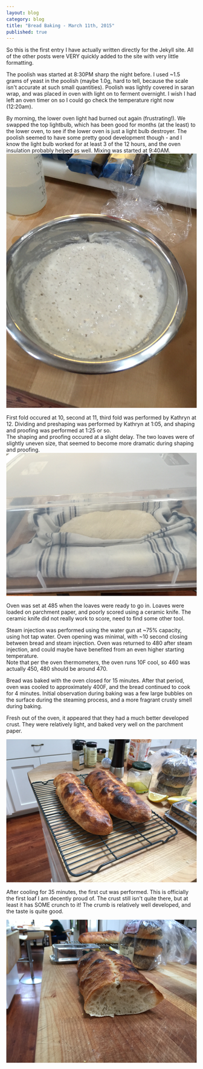```yaml
---
layout: blog
category: blog
title: "Bread Baking - March 11th, 2015"
published: true
---
```


So this is the first entry I have actually written directly for the Jekyll site. All of the other posts were VERY quickly added to the site with very little formatting.

The poolish was started at 8:30PM sharp the night before. I used ~1.5 grams of yeast in the poolish (maybe 1.0g, hard to tell, because the scale isn't accurate at such small quantities). Poolish was lightly covered in saran wrap, and was placed in oven with light on to ferment overnight. I wish I had left an oven timer on so I could go check the temperature right now (12:20am).

By morning, the lower oven light had burned out again (frustrating!). We swapped the top lightbulb, which has been good for months (at the least) to the lower oven, to see if the lower oven is just a light bulb destroyer. The poolish seemed to have some pretty good development though - and I know the light bulb worked for at least 3 of the 12 hours, and the oven insulation probably helped as well. Mixing was started at 9:40AM.
![The poolish development!](/media/images/breads/2015-03-11/IMG_0125.jpg)

First fold occured at 10, second at 11, third fold was performed by Kathryn at 12. Dividing and preshaping was performed by Kathryn at 1:05, and shaping and proofing was performed at 1:25 or so.  
The shaping and proofing occured at a slight delay. The two loaves were of slightly uneven size, that seemed to become more dramatic during shaping and proofing.
![The proofing station](/media/images/breads/2015-03-11/IMG_0127.JPG)

Oven was set at 485 when the loaves were ready to go in. Loaves were loaded on parchment paper, and poorly scored using a ceramic knife. The ceramic knife did not really work to score, need to find some other tool.

Steam injection was performed using the water gun at ~75% capacity, using hot tap water. Oven opening was minimal, with ~10 second closing between bread and steam injection. Oven was returned to 480 after steam injection, and could maybe have benefited from an even higher starting temperature.  
Note that per the oven thermometers, the oven runs 10F cool, so 460 was actually 450, 480 should be around 470.

Bread was baked with the oven closed for 15 minutes. After that period, oven was cooled to approximately 400F, and the bread continued to cook for 4 minutes. Initial observation during baking was a few large bubbles on the surface during the steaming process, and a more fragrant crusty smell during baking.

Fresh out of the oven, it appeared that they had a much better developed crust. They were relatively light, and baked very well on the parchment paper.

![Fresh out of the oven](/media/images/breads/2015-03-11/IMG_0129.JPG)

After cooling for 35 minutes, the first cut was performed. This is officially the first loaf I am decently proud of. The crust still isn't quite there, but at least it has SOME crunch to it! The crumb is relatively well developed, and the taste is quite good.

![Crust and crumb side shot](/media/images/breads/2015-03-11/IMG_0130.JPG)